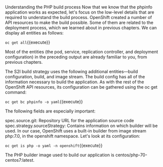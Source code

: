 Understanding the PHP build process
Now that we know that the phpinfo application works as expected, let's focus on the low-level details that are required to understand the build process. OpenShift created a number of API resources to make the build possible. Some of them are related to the deployment process, which we learned about in previous chapters. We can display all entities as follows:


`oc get all`{{execute}}


Most of the entities (the pod, service, replication controller, and deployment configuration) in the preceding output are already familiar to you, from previous chapters. 

The S2I build strategy uses the following additional entities—build configuration, build, and image stream. The build config has all of the information necessary to build the application. As with the rest of the OpenShift API resources, its configuration can be gathered using the oc get command:


`oc get bc phpinfo -o yaml`{{execute}}

The following fields are especially important:

spec.source.git: Repository URL for the application source code
spec.strategy.sourceStrategy: Contains information on which builder will be used.
In our case, OpenShift uses a built-in builder from image stream php:7.0, in the openshift namespace. Let's look at its configuration:


`oc get is php -o yaml -n openshift`{{execute}}

The PHP builder image used to build our application is centos/php-70-centos7:latest.